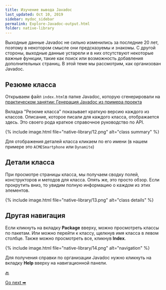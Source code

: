 ```yaml
---
title: Изучение вывода Javadoc
last_updated: Oct 10, 2019
sidebar: mydoc_sidebar
permalink: Explore-Javadoc-output.html
folder: native-library
---
```


Выходные данные Javadoc не сильно изменились за последние 20 лет, поэтому в некотором смысле они предсказуемы и знакомы. С другой стороны, выходные данные устарели и в них отсутствуют некоторые важные функции, такие как поиск или возможность добавления дополнительных страниц. В этой теме мы рассмотрим, как организован Javadoc.

<a name="summary"></a>
## Резюме класса

Открываем файл `index.html`в папке Javadoc, которую сгенерировали на [практическом занятии: Генерация Javadoc из примера проекта](Activity-Generate-Javadoc.html)

Вкладка "Резюме класса" показывает краткую версию каждого из классов. Описание, которое писали для каждого класса, отображается здесь. Это своего рода краткое справочное руководство по API.

{% include image.html file="native-library/12.png" alt="class summary" %}

Для отображения деталей класса кликаем по его имени (в нашем примере это `ACMESmartphone` или `Dynamite`)

<a name="details"></a>
## Детали класса

При просмотре страницы класса, мы получаем сводку полей, конструкторов и методов для класса. Опять же, это просто обзор. Если прокрутить вниз, то увидим полную информацию о каждом из этих элементов.

{% include image.html file="native-library/13.png" alt="class details" %}

<a name="navigation"></a>
## Другая навигация

Если кликнуть на вкладку **Package** вверху, можно просмотреть классы по пакетам. Или можно перейти к классу, щелкнув имя класса в левом столбце. Также можно просмотреть все, кликнув **Index**.

{% include image.html file="native-library/14.png" alt="navigation" %}

Для получения справки по организации Javadoc нужно кликнуть на вкладку **Help** вверху на навигационной панели.

[🔙](Javadoc-tags.html)

[Go next ➡](Make-edits-Javadocs-tags.html)
